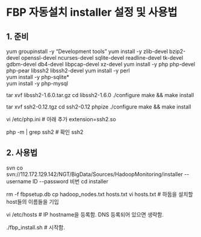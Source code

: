 
# FBP 자동설치 installer 설정 및 사용법 


## 1.  준비
yum groupinstall -y “Development tools”
yum install -y zlib-devel bzip2-devel openssl-devel ncurses-devel sqlite-devel readline-devel tk-devel gdbm-devel db4-devel libpcap-devel xz-devel
yum install -y php  php-devel php-pear libssh2 libssh2-devel
yum install -y perl  
yum install -y php-sqlite*  
yum install -y php-mysql


tar xvf libssh2-1.6.0.tar.gz
cd libssh2-1.6.0 
./configure
make && make install


tar xvf ssh2-0.12.tgz
cd ssh2-0.12
phpize
./configure
make && make install


vi /etc/php.ini  # 아래  추가 
extension=ssh2.so

php -m | grep ssh2 # 확인
ssh2  

## 2. 사용법
svn co  svn://112.172.129.142/NGT/BigData/Sources/HadoopMonitoring/installer  --username  ID  --password 비번
cd installer 

rm -f fbpsetup.db
cp hadoop_nodes.txt hosts.txt
vi hosts.txt  # 하둡을 설치할 host들의 이름들을 기입

vi /etc/hosts # IP  hostname을 등록함. DNS 등록되어 있으면 생략함.

./fbp_install.sh  # 시작함. 








